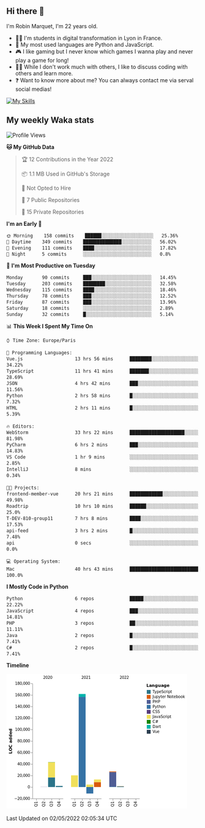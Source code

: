 ## Hi there 👋

I'm Robin Marquet, I'm 22 years old.

- 👨‍💻 I'm students in digital transformation in Lyon in France.
- 🌱 My most used languages are Python and JavaScript.
- 🎮 I like gaming but I never know which games I wanna play and never play a game for long!
- 👯‍♀️ While I don't work much with others, I like to discuss coding with others and learn more.
- ❓ Want to know more about me? You can always contact me via serval social medias!

[![My Skills](https://skillicons.dev/icons?i=js,html,css,docker,express,figma,firebase,graphql,mongodb,mysql,nodejs,py,react,ts,vue)](https://skillicons.dev)

## My weekly Waka stats

<!--START_SECTION:waka-->
![Profile Views](http://img.shields.io/badge/Profile%20Views-0-blue)

**🐱 My GitHub Data** 

> 🏆 12 Contributions in the Year 2022
 > 
> 📦 1.1 MB Used in GitHub's Storage 
 > 
> 🚫 Not Opted to Hire
 > 
> 📜 7 Public Repositories 
 > 
> 🔑 15 Private Repositories  
 > 
**I'm an Early 🐤** 

```text
🌞 Morning    158 commits    ██████░░░░░░░░░░░░░░░░░░░   25.36% 
🌆 Daytime    349 commits    ██████████████░░░░░░░░░░░   56.02% 
🌃 Evening    111 commits    ████░░░░░░░░░░░░░░░░░░░░░   17.82% 
🌙 Night      5 commits      ░░░░░░░░░░░░░░░░░░░░░░░░░   0.8%

```
📅 **I'm Most Productive on Tuesday** 

```text
Monday       90 commits     ███░░░░░░░░░░░░░░░░░░░░░░   14.45% 
Tuesday      203 commits    ████████░░░░░░░░░░░░░░░░░   32.58% 
Wednesday    115 commits    ████░░░░░░░░░░░░░░░░░░░░░   18.46% 
Thursday     78 commits     ███░░░░░░░░░░░░░░░░░░░░░░   12.52% 
Friday       87 commits     ███░░░░░░░░░░░░░░░░░░░░░░   13.96% 
Saturday     18 commits     ░░░░░░░░░░░░░░░░░░░░░░░░░   2.89% 
Sunday       32 commits     █░░░░░░░░░░░░░░░░░░░░░░░░   5.14%

```


📊 **This Week I Spent My Time On** 

```text
⌚︎ Time Zone: Europe/Paris

💬 Programming Languages: 
Vue.js                   13 hrs 56 mins      ████████░░░░░░░░░░░░░░░░░   34.22% 
TypeScript               11 hrs 41 mins      ███████░░░░░░░░░░░░░░░░░░   28.69% 
JSON                     4 hrs 42 mins       ███░░░░░░░░░░░░░░░░░░░░░░   11.56% 
Python                   2 hrs 58 mins       █░░░░░░░░░░░░░░░░░░░░░░░░   7.32% 
HTML                     2 hrs 11 mins       █░░░░░░░░░░░░░░░░░░░░░░░░   5.39%

🔥 Editors: 
WebStorm                 33 hrs 22 mins      ████████████████████░░░░░   81.98% 
PyCharm                  6 hrs 2 mins        ███░░░░░░░░░░░░░░░░░░░░░░   14.83% 
VS Code                  1 hr 9 mins         ░░░░░░░░░░░░░░░░░░░░░░░░░   2.85% 
IntelliJ                 8 mins              ░░░░░░░░░░░░░░░░░░░░░░░░░   0.34%

🐱‍💻 Projects: 
frontend-member-vue      20 hrs 21 mins      ████████████░░░░░░░░░░░░░   49.98% 
Roadtrip                 10 hrs 10 mins      ██████░░░░░░░░░░░░░░░░░░░   25.0% 
T-DEV-810-group11        7 hrs 8 mins        ████░░░░░░░░░░░░░░░░░░░░░   17.53% 
api-feed                 3 hrs 2 mins        █░░░░░░░░░░░░░░░░░░░░░░░░   7.48% 
api                      0 secs              ░░░░░░░░░░░░░░░░░░░░░░░░░   0.0%

💻 Operating System: 
Mac                      40 hrs 43 mins      █████████████████████████   100.0%

```

**I Mostly Code in Python** 

```text
Python                   6 repos             █████░░░░░░░░░░░░░░░░░░░░   22.22% 
JavaScript               4 repos             ███░░░░░░░░░░░░░░░░░░░░░░   14.81% 
PHP                      3 repos             ██░░░░░░░░░░░░░░░░░░░░░░░   11.11% 
Java                     2 repos             █░░░░░░░░░░░░░░░░░░░░░░░░   7.41% 
C#                       2 repos             █░░░░░░░░░░░░░░░░░░░░░░░░   7.41%

```


**Timeline**

![Chart not found](https://raw.githubusercontent.com/rmarquet21/rmarquet21/main/charts/bar_graph.png) 


 Last Updated on 02/05/2022 02:05:34 UTC
<!--END_SECTION:waka-->
